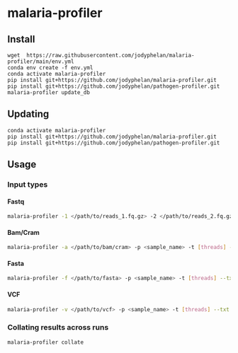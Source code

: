 # malaria-profiler

## Install

```
wget  https://raw.githubusercontent.com/jodyphelan/malaria-profiler/main/env.yml
conda env create -f env.yml 
conda activate malaria-profiler
pip install git+https://github.com/jodyphelan/malaria-profiler.git
pip install git+https://github.com/jodyphelan/pathogen-profiler.git
malaria-profiler update_db
```

## Updating

```
conda activate malaria-profiler
pip install git+https://github.com/jodyphelan/malaria-profiler.git
pip install git+https://github.com/jodyphelan/pathogen-profiler.git
```

## Usage

### Input types

#### Fastq 

```bash
malaria-profiler -1 </path/to/reads_1.fq.gz> -2 </path/to/reads_2.fq.gz> -p <sample_name> -t [threads] --txt 
```

#### Bam/Cram 

```bash
malaria-profiler -a </path/to/bam/cram> -p <sample_name> -t [threads] --txt
```

#### Fasta 

```bash
malaria-profiler -f </path/to/fasta> -p <sample_name> -t [threads] --txt
```

#### VCF 

```bash
malaria-profiler -v </path/to/vcf> -p <sample_name> -t [threads] --txt
```

### Collating results across runs

```bash
malaria-profiler collate 
```
